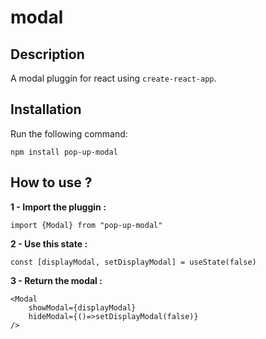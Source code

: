 # modal

## Description

A modal pluggin for react using `create-react-app`.

## Installation

Run the following command:

`npm install pop-up-modal`

## How to use ?

**1 - Import the pluggin :**

`import {Modal} from "pop-up-modal"`

**2 - Use this state :**

`const [displayModal, setDisplayModal] = useState(false)`

**3 - Return the modal :**

```
<Modal
    showModal={displayModal}
    hideModal={()=>setDisplayModal(false)}
/>
```
